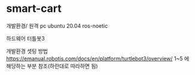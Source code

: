 # smart-cart

개발환경/
원격 pc
ubuntu 20.04 
ros-noetic 

하드웨어
터틀봇3 


개발환경 셋팅 방법
https://emanual.robotis.com/docs/en/platform/turtlebot3/overview/
1~5 에 해당하는 부분 참조(하란대로 따라하면 됨)


